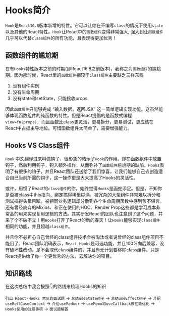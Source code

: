 # Hooks简介
`Hook`是`React16.8`版本新增的特性。它可以让你在不编写`class`的情况下使用`state`以及其他的React特性。`Hook`让React中的`函数组件`变得非常强大, 强大到让`函数组件`几乎可以代替`class组件`的所有功能，且表现得更加优秀！
<br />

## 函数组件的尴尬期
在有`Hooks`特性版本之前的时期(即React16.8之前版本)，我称之为`函数组件`的尴尬期。因为那时候，React里的`函数组件`相较于`Class组件`主要缺乏三样东西 
1. 没有组件实例
2. 没有生命周期
3. 没有state和setState，只能接收props 

因此`函数组件`只能够完成 “输入数据，返回JSX” 这一简单逻辑实现功能。这虽然能够体现函数组件的纯函数的特性。但是React提倡的是函数式编程`view=fn(props)`，而且函数比class更灵活，更易拆分，更易测试，更应该在React中占据主导地位。可惜函数组件太简单了，需要增强能力。

## Hooks VS Class组件
`Hook` 中文翻译过来叫做钩子，很形象的暗示了`Hook`的作用。即在函数组件中放置钩子，然后利用钩子，钩入额外操作，从而弥补了`函数组件`尴尬期的缺陷。`Hooks`表明了有很多的钩子，并且React团队还送给了我们惊喜，让我们能够自己去创造适合自己当前所需的钩子，这一操作更是大大提高了Hooks的灵活性。
<br/>

或许，用惯了React的`class组件`的你，始终觉得`Hooks`是画蛇添足。但是，不知你是否被class中this指向、绑定搞得稀里糊涂。被冗杂的大型组件非常难以拆分和测试搞得头晕目眩。被相同业务逻辑却分散到各个生命周期函数中感到苦不堪言。 还有曾经废弃的Mixins、和正在使用的HOC、Render Prop这些都是学习成本非常高的用来实现复用逻辑的方法。其实研发React的团队也注意到了这个问题，并来了个不破不立！用`Hooks`打开了React的新的春天！让`Hooks`能够实现`class组件`相同的功能，并且超越`class组件`。
<br/> 

并且你不必担心自己曾经的class组件技术会被淘汰或者说曾经的class组件项目不能用了。React团队明确表示，`React Hooks`是可选功能，并且100%向后兼容，没有破坏性改动，是不会取代class组件的，并且尚无计划要移除class组件。只是React提供给了你一个更优秀的方法，去解决你的项目。

## 知识路线
在这次总结中我会按照👇的路线来梳理Hooks的知识

`引出 React-Hooks 常见的面试题` -> `总结useState钩子` -> `总结useEffect钩子` -> `介绍useRef和useContext` -> `介绍useReduer` -> `useMemo和useCallback做性能优化` -> `Hooks使用的注意事项` -> `面试题解答`
